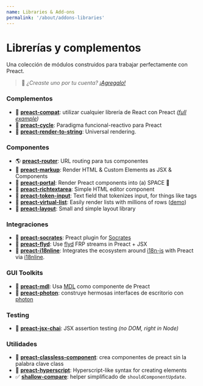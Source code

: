 ```yaml
---
name: Libraries & Add-ons
permalink: '/about/addons-libraries'
---
```


# Librerías y complementos

Una colección de módulos construidos para trabajar perfectamente con Preact.

> :information_desk_person: _¿Creaste uno por tu cuenta?
> [¡Agregalo!](https://github.com/developit/preact-www/blob/master/content/about/libraries-addons.md)_


### Complementos

- :raised_hands: [**preact-compat**](https://git.io/preact-compat): utilizar cualquier librería de React con Preact *([full example](http://git.io/preact-compat-example))*
- :repeat: [**preact-cycle**](https://git.io/preact-cycle): Paradigma funcional-reactivo para Preact
- :page_facing_up: [**preact-render-to-string**](https://git.io/preact-render-to-string): Universal rendering.


### Componentes

- :earth_americas: [**preact-router**](https://git.io/preact-router): URL routing para tus componentes
- :bookmark_tabs: [**preact-markup**](https://git.io/preact-markup): Render HTML & Custom Elements as JSX & Components
- :satellite: [**preact-portal**](https://git.io/preact-portal): Render Preact components into (a) SPACE :milky_way:
- :pencil: [**preact-richtextarea**](https://git.io/preact-richtextarea): Simple HTML editor component
- :bookmark: [**preact-token-input**](https://github.com/developit/preact-token-input): Text field that tokenizes input, for things like tags
- :card_index: [**preact-virtual-list**](https://github.com/developit/preact-virtual-list): Easily render lists with millions of rows ([demo](https://jsfiddle.net/developit/qqan9pdo/))
- :triangular_ruler: [**preact-layout**](https://download.github.io/preact-layout/): Small and simple layout library


### Integraciones

- :thought_balloon: [**preact-socrates**](https://github.com/matthewmueller/preact-socrates): Preact plugin for [Socrates](http://github.com/matthewmueller/socrates)
- :rowboat: [**preact-flyd**](https://github.com/xialvjun/preact-flyd): Use [flyd](https://github.com/paldepind/flyd) FRP streams in Preact + JSX
- :speech_balloon: [**preact-i18nline**](https://github.com/download/preact-i18nline): Integrates the ecosystem around [i18n-js](https://github.com/everydayhero/i18n-js) with Preact via [i18nline](https://github.com/download/i18nline).


### GUI Toolkits

- :white_square_button: [**preact-mdl**](https://git.io/preact-mdl): Usa [MDL](https://getmdl.io) como componente de Preact
- :rocket: [**preact-photon**](https://git.io/preact-photon): construye hermosas interfaces de escritorio con [photon](http://photonkit.com)


### Testing

- :microscope: [**preact-jsx-chai**](https://git.io/preact-jsx-chai): JSX assertion testing _(no DOM, right in Node)_


### Utilidades

- :tophat: [**preact-classless-component**](https://github.com/ld0rman/preact-classless-component): crea componentes de preact sin la palabra clave class
- :hammer: [**preact-hyperscript**](https://github.com/queckezz/preact-hyperscript): Hyperscript-like syntax for creating elements
- :white_check_mark: [**shallow-compare**](https://github.com/tkh44/shallow-compare): helper simplificado de `shouldComponentUpdate`.
